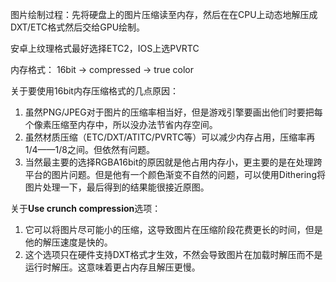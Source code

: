 图片绘制过程：先将硬盘上的图片压缩读至内存，然后在在CPU上动态地解压成DXT/ETC格式然后交给GPU绘制。

安卓上纹理格式最好选择ETC2，IOS上选PVRTC

内存格式： 16bit -> compressed -> true color

关于要使用16bit内存压缩格式的几点原因：

1. 虽然PNG/JPEG对于图片的压缩率相当好，但是游戏引擎要画出他们时要把每个像素压缩至内存中，所以没办法节省内存空间。
2. 虽然材质压缩（ETC/DXT/ATITC/PVRTC等）可以减少内存占用，压缩率再1/4——1/8之间。但依然有问题。
3. 当然最主要的选择RGBA16bit的原因就是他占用内存小，更主要的是在处理跨平台的图片问题。但是他有一个颜色渐变不自然的问题，可以使用Dithering将图片处理一下，最后得到的结果能很接近原图。

关于**Use crunch compression**选项：

1. 它可以将图片尽可能小的压缩，这导致图片在压缩阶段花费更长的时间，但是他的解压速度是快的。
2. 这个选项只在硬件支持DXT格式才生效，不然会导致图片在加载时解压而不是运行时解压。这意味着更占内存且解压更慢。



